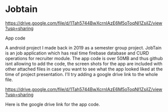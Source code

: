 # Jobtain
https://drive.google.com/file/d/1Tah5744BwXcrnIAzE6M5oToqNI1ZsiIZ/view?usp=sharing

App code

A android project I made back in 2019 as a semester group project. JobTain is an job application which has real time firebase database and CURD operations for recruiter module.
The app code is over 50MB and thus github isnt allowing to add the code, the screen shots for the app are included with other attached files in case you want to see what the app looked liked at the time of project presentation.
I'll try adding a google drive link to the whole file.

https://drive.google.com/file/d/1Tah5744BwXcrnIAzE6M5oToqNI1ZsiIZ/view?usp=sharing

Here is the google drive link for the app code.
